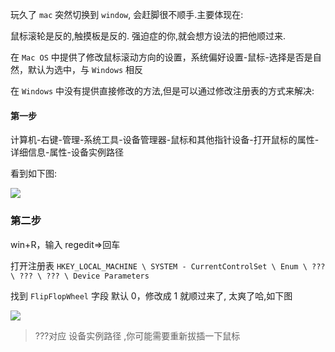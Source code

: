 玩久了 `mac` 突然切换到 `window`, 会赶脚很不顺手.主要体现在:

鼠标滚轮是反的,触摸板是反的. 强迫症的你,就会想方设法的把他顺过来.

在 `Mac OS` 中提供了修改鼠标滚动方向的设置，系统偏好设置-鼠标-选择是否是自然，默认为选中，与 `Windows` 相反

在 `Windows` 中没有提供直接修改的方法,但是可以通过修改注册表的方式来解决:

#### 第一步

计算机-右键-管理-系统工具-设备管理器-鼠标和其他指针设备-打开鼠标的属性-详细信息-属性-设备实例路径

看到如下图:

![](https://www.chuchur.com/upload/2019/mouse-roller-reverse1.jpg)

### 第二步

win+R，输入 regedit=>回车

打开注册表 `HKEY_LOCAL_MACHINE \ SYSTEM - CurrentControlSet \ Enum \ ??? \ ??? \ ??? \ Device Parameters`

找到 `FlipFlopWheel` 字段 默认 0，修改成 1 就顺过来了, 太爽了哈,如下图

![](https://www.chuchur.com/upload/2019/mouse-roller-reverse2.jpg)

> ???对应 设备实例路径 ,你可能需要重新拔插一下鼠标
